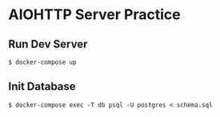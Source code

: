 # AIOHTTP Server Practice

## Run Dev Server
``` console
$ docker-compose up
```

## Init Database
``` console
$ docker-compose exec -T db psql -U postgres < schema.sql
```